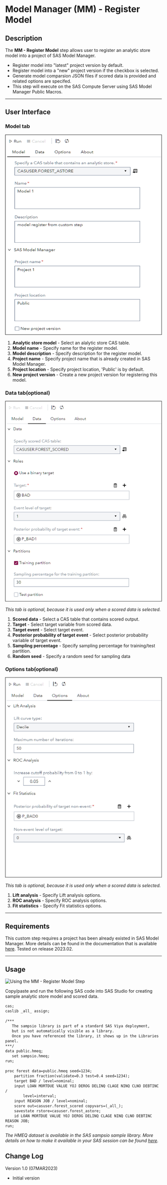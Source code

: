 # Model Manager (MM) - Register Model

## Description

The **MM - Register Model** step allows user to register an analytic store model into a project of SAS Model Manager. 
 * Register model into "latest" project version by default.
 * Register model into a "new" project version if the checkbox is selected.
 * Generate model comparsion JSON files if scored data is provided and related options are specifed.
 * This step will execute on the SAS Compute Server using SAS Model Manager Public Macros.

---
## User Interface  

### **Model tab** ###

   ![](img/register_model_tab.png)

1. **Analytic store model** - Select an alalytic store CAS table.  
2. **Model name** - Specify name for the register model.  
3. **Model description** - Specify description for the register model.  
4. **Project name** - Specify project name that is already created in SAS Model Manager.
5. **Project location** - Specify project location, 'Public' is by default.  
6. **New project version** - Create a new project version for registering this model.  


### **Data tab(optional)** ###

   ![](img/register_data_tab.png)

*This tab is optional, because it is used only when a scored data is selected.*

1. **Scored data** - Select a CAS table that contains scored output.  
2. **Target** - Select target variable from scored data.      
3. **Target event** - Select target event.
4. **Posterior probability of target event** - Select posterior probability variable of target event.  
5. **Sampling percentage** - Specify sampling percentage for training/test partition.
6. **Random seed** - Specify a random seed for sampling data

### **Options tab(optional)** ###

   ![](img/register_options_tab.png)

*This tab is optional, because it is used only when a scored data is selected.*

1. **Lift analysis** - Specify Lift analysis options.  
2. **ROC analysis** - Specify ROC analysis options.       
3. **Fit statistics** - Specify Fit statistics options.

---
## Requirements

This custom step requires a project has been already existed in SAS Model Manager. More details can be found in the documentation that is available [here](https://go.documentation.sas.com/doc/en/mdlmgrcdc/default/mdlmgrug/n0fokwp1r4ubmkn1hge4zndlhgna.htm). 
Tested on release 2023.02. 

---
## Usage

![Using the MM - Register Model Step](img/mm_register.gif)  


Copy/paste and run the following SAS code into SAS Studio for creating sample analytic store model and scored data.
```sas
cas; 
caslib _all_ assign; 

/*** 
   The sampsio library is part of a standard SAS Viya deployment, 
   but is not automatically visible as a library.  
   Once you have referenced the library, it shows up in the Libraries panel. 
***/ 
data public.hmeq; 
   set sampsio.hmeq; 
run; 

proc forest data=public.hmeq seed=1234;
	partition fraction(validate=0.3 test=0.4 seed=1234);
	target BAD / level=nominal;
	input LOAN MORTDUE VALUE YOJ DEROG DELINQ CLAGE NINQ CLNO DEBTINC / 
        level=interval;
	input REASON JOB / level=nominal;
	score out=casuser.forest_scored copyvars=(_all_);
	savestate rstore=casuser.forest_astore;
	id LOAN MORTDUE VALUE YOJ DEROG DELINQ CLAGE NINQ CLNO DEBTINC REASON JOB;
run;
```
*The HMEQ dataset is available in the SAS sampsio sample library. More details on how to make it available in your SAS session can be found [here](https://github.com/sassoftware/sas-studio-custom-steps/blob/main/docs/FAQ.md#what-sample-data-is-available-for-use-in-sas-studio-in-a-sas-viya-deployment).*

## Change Log

Version 1.0 (07MAR2023)  

  * Initial version  
  

